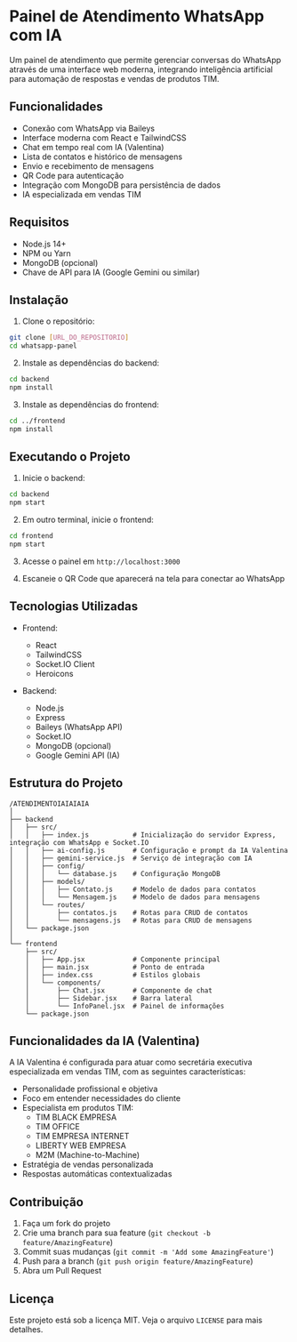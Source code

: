 # Painel de Atendimento WhatsApp com IA

Um painel de atendimento que permite gerenciar conversas do WhatsApp através de uma interface web moderna, integrando inteligência artificial para automação de respostas e vendas de produtos TIM.

## Funcionalidades

- Conexão com WhatsApp via Baileys
- Interface moderna com React e TailwindCSS
- Chat em tempo real com IA (Valentina)
- Lista de contatos e histórico de mensagens
- Envio e recebimento de mensagens
- QR Code para autenticação
- Integração com MongoDB para persistência de dados
- IA especializada em vendas TIM

## Requisitos

- Node.js 14+
- NPM ou Yarn
- MongoDB (opcional)
- Chave de API para IA (Google Gemini ou similar)

## Instalação

1. Clone o repositório:
```bash
git clone [URL_DO_REPOSITORIO]
cd whatsapp-panel
```

2. Instale as dependências do backend:
```bash
cd backend
npm install
```

3. Instale as dependências do frontend:
```bash
cd ../frontend
npm install
```

## Executando o Projeto

1. Inicie o backend:
```bash
cd backend
npm start
```

2. Em outro terminal, inicie o frontend:
```bash
cd frontend
npm start
```

3. Acesse o painel em `http://localhost:3000`

4. Escaneie o QR Code que aparecerá na tela para conectar ao WhatsApp

## Tecnologias Utilizadas

- Frontend:
  - React
  - TailwindCSS
  - Socket.IO Client
  - Heroicons

- Backend:
  - Node.js
  - Express
  - Baileys (WhatsApp API)
  - Socket.IO
  - MongoDB (opcional)
  - Google Gemini API (IA)

## Estrutura do Projeto

```
/ATENDIMENTOIAIAIAIA
│
├── backend
│   ├── src/
│   │   ├── index.js           # Inicialização do servidor Express, integração com WhatsApp e Socket.IO
│   │   ├── ai-config.js       # Configuração e prompt da IA Valentina
│   │   ├── gemini-service.js  # Serviço de integração com IA
│   │   ├── config/
│   │   │   └── database.js    # Configuração MongoDB
│   │   ├── models/
│   │   │   ├── Contato.js     # Modelo de dados para contatos
│   │   │   └── Mensagem.js    # Modelo de dados para mensagens
│   │   └── routes/
│   │       ├── contatos.js    # Rotas para CRUD de contatos
│   │       └── mensagens.js   # Rotas para CRUD de mensagens
│   └── package.json
│
└── frontend
    ├── src/
    │   ├── App.jsx            # Componente principal
    │   ├── main.jsx           # Ponto de entrada
    │   ├── index.css          # Estilos globais
    │   └── components/
    │       ├── Chat.jsx       # Componente de chat
    │       ├── Sidebar.jsx    # Barra lateral
    │       └── InfoPanel.jsx  # Painel de informações
    └── package.json
```

## Funcionalidades da IA (Valentina)

A IA Valentina é configurada para atuar como secretária executiva especializada em vendas TIM, com as seguintes características:

- Personalidade profissional e objetiva
- Foco em entender necessidades do cliente
- Especialista em produtos TIM:
  - TIM BLACK EMPRESA
  - TIM OFFICE
  - TIM EMPRESA INTERNET
  - LIBERTY WEB EMPRESA
  - M2M (Machine-to-Machine)
- Estratégia de vendas personalizada
- Respostas automáticas contextualizadas

## Contribuição

1. Faça um fork do projeto
2. Crie uma branch para sua feature (`git checkout -b feature/AmazingFeature`)
3. Commit suas mudanças (`git commit -m 'Add some AmazingFeature'`)
4. Push para a branch (`git push origin feature/AmazingFeature`)
5. Abra um Pull Request

## Licença

Este projeto está sob a licença MIT. Veja o arquivo `LICENSE` para mais detalhes. 